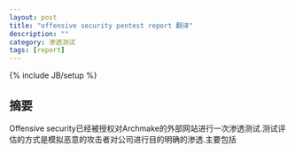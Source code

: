 ```yaml
---
layout: post
title: "offensive security pentest report 翻译"
description: ""
category: 渗透测试
tags: [report]
---
```

{% include JB/setup %}

## 摘要 ##

Offensive security已经被授权对Archmake的外部网站进行一次渗透测试.测试评估的方式是模拟恶意的攻击者对公司进行目的明确的渗透.主要包括
